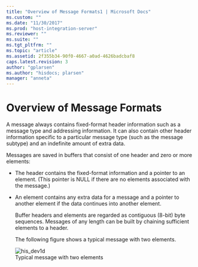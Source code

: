 ```yaml
---
title: "Overview of Message Formats1 | Microsoft Docs"
ms.custom: ""
ms.date: "11/30/2017"
ms.prod: "host-integration-server"
ms.reviewer: ""
ms.suite: ""
ms.tgt_pltfrm: ""
ms.topic: "article"
ms.assetid: 2f355b34-90f0-4667-a0ad-4626badcbaf8
caps.latest.revision: 3
author: "gplarsen"
ms.author: "hisdocs; plarsen"
manager: "anneta"
---
```

# Overview of Message Formats
A message always contains fixed-format header information such as a message type and addressing information. It can also contain other header information specific to a particular message type (such as the message subtype) and an indefinite amount of extra data.  
  
 Messages are saved in buffers that consist of one header and zero or more elements:  
  
- The header contains the fixed-format information and a pointer to an element. (This pointer is NULL if there are no elements associated with the message.)  
  
- An element contains any extra data for a message and a pointer to another element if the data continues into another element.  
  
  Buffer headers and elements are regarded as contiguous (8-bit) byte sequences. Messages of any length can be built by chaining sufficient elements to a header.  
  
  The following figure shows a typical message with two elements.  
  
  ![](../core/media/his-dev1d.gif "his_dev1d")  
  Typical message with two elements